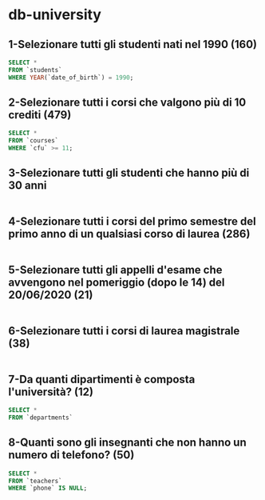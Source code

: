 # db-university

## 1-Selezionare tutti gli studenti nati nel 1990  (160)

````sql
SELECT * 
FROM `students` 
WHERE YEAR(`date_of_birth`) = 1990; 
````

## 2-Selezionare tutti i corsi che valgono più di 10 crediti (479)

````sql
SELECT *
FROM `courses`
WHERE `cfu` >= 11;
````

## 3-Selezionare tutti gli studenti che hanno più di 30 anni

````sql

````

## 4-Selezionare tutti i corsi del primo semestre del primo anno di un qualsiasi corso di laurea  (286)

````
````

## 5-Selezionare tutti gli appelli d'esame che avvengono nel pomeriggio (dopo le 14) del 20/06/2020  (21)

````
````

## 6-Selezionare tutti i corsi di laurea magistrale  (38)

````sql

````

## 7-Da quanti dipartimenti è composta l'università? (12)

````sql
SELECT * 
FROM `departments` 
````

## 8-Quanti sono gli insegnanti che non hanno un numero di telefono? (50)

````sql
SELECT * 
FROM `teachers` 
WHERE `phone` IS NULL; 
````